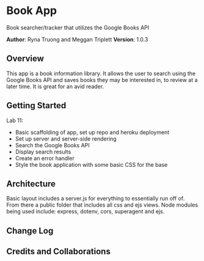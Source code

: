 # Book App
Book searcher/tracker that utilizes the Google Books API

**Author**: Ryna Truong and Meggan Triplett
**Version**: 1.0.3 

## Overview
  This app is a book information library. It allows the user to search using the Google Books API and saves books they may be interested in, to review at a later time. It is great for an avid reader.

## Getting Started
Lab 11:
  - Basic scaffolding of app, set up repo and heroku deployment
  - Set up server and server-side rendering
  - Search the Google Books API
  - Display search results
  - Create an error handler
  - Style the book application with some basic CSS for the base 

## Architecture
Basic layout includes a server.js for everything to essentially run off of. 
From there a public folder that includes all css and ejs views.
Node modules being used include: express, dotenv, cors, superagent and ejs.

## Change Log
<!-- Use this area to document the iterative changes made to your application as each feature is successfully implemented. Use time stamps. Here's an examples:

12-13-2018 11:30pm - Basic file/folder scaffolding completed for today's lab

12-13-2018 12:05pm - Node modules:express, dotenv, cors, superagent and ejs. installed

12-13-2018 12:35pm - Readme doc fully updated to start on features. Reset.css and eslintrc.json filled.

12-13-2018 ______ - Completed feature 1

  Number and name of feature: Feature 1 - Server-Side Rendering
  Estimate of time needed to complete: 1 hour
  Start time: _____
  Finish time: _____
  Actual time needed to complete: _____
-->

## Credits and Collaborations
<!-- Give credit (and a link) to other people or resources that helped you build this application. -->

